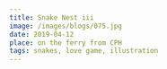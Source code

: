 ```yaml
---
title: Snake Nest iii
image: /images/blogs/075.jpg
date: 2019-04-12
place: on the ferry from CPH
tags: snakes, love game, illustration
---
```


